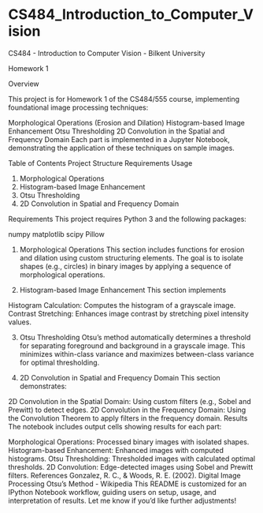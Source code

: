 # CS484_Introduction_to_Computer_Vision
CS484 - Introduction to Computer Vision - Bilkent University

Homework 1

Overview

This project is for Homework 1 of the CS484/555 course, implementing foundational image processing techniques:

Morphological Operations (Erosion and Dilation)
Histogram-based Image Enhancement
Otsu Thresholding
2D Convolution in the Spatial and Frequency Domain
Each part is implemented in a Jupyter Notebook, demonstrating the application of these techniques on sample images.

Table of Contents
Project Structure
Requirements
Usage
1. Morphological Operations
2. Histogram-based Image Enhancement
3. Otsu Thresholding
4. 2D Convolution in Spatial and Frequency Domain

Requirements
This project requires Python 3 and the following packages:

numpy
matplotlib
scipy
Pillow

1. Morphological Operations
This section includes functions for erosion and dilation using custom structuring elements. The goal is to isolate shapes (e.g., circles) in binary images by applying a sequence of morphological operations.

2. Histogram-based Image Enhancement
This section implements

Histogram Calculation: Computes the histogram of a grayscale image.
Contrast Stretching: Enhances image contrast by stretching pixel intensity values.

3. Otsu Thresholding
Otsu’s method automatically determines a threshold for separating foreground and background in a grayscale image. This minimizes within-class variance and maximizes between-class variance for optimal thresholding.

4. 2D Convolution in Spatial and Frequency Domain
This section demonstrates:

2D Convolution in the Spatial Domain: Using custom filters (e.g., Sobel and Prewitt) to detect edges.
2D Convolution in the Frequency Domain: Using the Convolution Theorem to apply filters in the frequency domain.
Results
The notebook includes output cells showing results for each part:

Morphological Operations: Processed binary images with isolated shapes.
Histogram-based Enhancement: Enhanced images with computed histograms.
Otsu Thresholding: Thresholded images with calculated optimal thresholds.
2D Convolution: Edge-detected images using Sobel and Prewitt filters.
References
Gonzalez, R. C., & Woods, R. E. (2002). Digital Image Processing
Otsu’s Method - Wikipedia
This README is customized for an IPython Notebook workflow, guiding users on setup, usage, and interpretation of results. Let me know if you’d like further adjustments!
